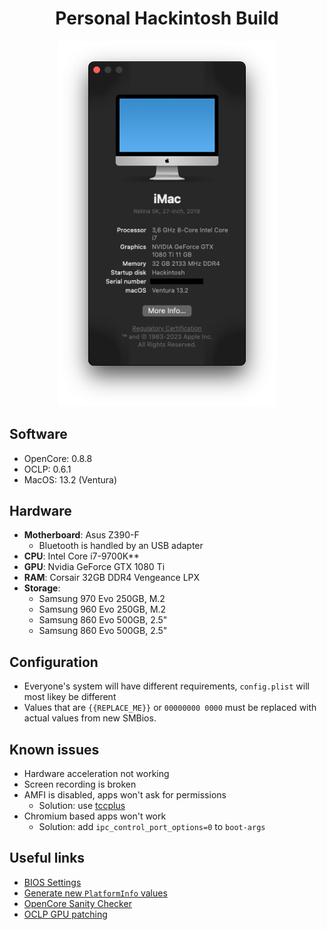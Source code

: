 <h1 align="center"> Personal Hackintosh Build</h1>

<div align="center">
  <img width="350" src="./system.png">
</div>

## Software

- OpenCore: 0.8.8
- OCLP: 0.6.1
- MacOS: 13.2 (Ventura)


## Hardware

- **Motherboard**: Asus Z390-F
  - Bluetooth is handled by an USB adapter
- **CPU**: Intel Core i7-9700K**
- **GPU**: Nvidia GeForce GTX 1080 Ti
- **RAM**: Corsair 32GB DDR4 Vengeance LPX
- **Storage**:
  - Samsung 970 Evo 250GB, M.2
  - Samsung 960 Evo 250GB, M.2
  - Samsung 860 Evo 500GB, 2.5"
  - Samsung 860 Evo 500GB, 2.5"

## Configuration

- Everyone's system will have different requirements, `config.plist` will most likey be different
- Values that are `{{REPLACE_ME}}` or `00000000 0000` must be replaced with actual values from new SMBios.

## Known issues

- Hardware acceleration not working
- Screen recording is broken
- AMFI is disabled, apps won't ask for permissions
    - Solution: use [tccplus](https://github.com/jslegendre/tccplus)
- Chromium based apps won't work
    - Solution: add `ipc_control_port_options=0` to `boot-args`

## Useful links

- [BIOS Settings](https://dortania.github.io/OpenCore-Install-Guide/config.plist/coffee-lake.html#intel-bios-settings)
- [Generate new `PlatformInfo` values](https://dortania.github.io/OpenCore-Install-Guide/config.plist/coffee-lake.html#platforminfo)
- [OpenCore Sanity Checker](https://opencore.slowgeek.com/)
- [OCLP GPU patching](https://elitemacx86.com/threads/how-to-enable-nvidia-graphics-on-macos-monterey-and-later.925/)